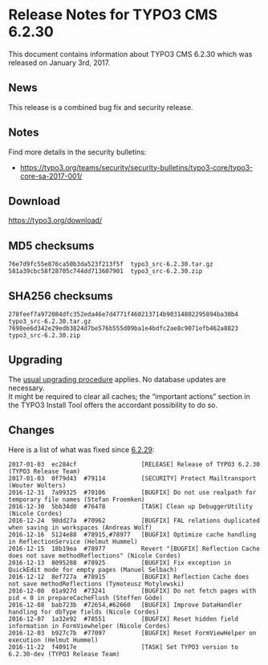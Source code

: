 Release Notes for TYPO3 CMS 6.2.30
==================================

This document contains information about TYPO3 CMS 6.2.30 which was
released on January 3rd, 2017.

News
----

This release is a combined bug fix and security release.

Notes
-----

Find more details in the security bulletins:

-   <https://typo3.org/teams/security/security-bulletins/typo3-core/typo3-core-sa-2017-001/>

Download
--------

<https://typo3.org/download/>

MD5 checksums
-------------

    76e7d9fc55e876ca50b3da523f213f5f  typo3_src-6.2.30.tar.gz
    581a39cbc58f28705c744dd713607901  typo3_src-6.2.30.zip

SHA256 checksums
----------------

    278feef7a972084dfc352eda46e7d4771f460213714b90314802295894ba30b4  typo3_src-6.2.30.tar.gz
    7698ee6d342e29edb3824d7be576b555d09ba1e4bdfc2ae8c9071efb462a8823  typo3_src-6.2.30.zip

Upgrading
---------

The [usual upgrading
procedure](https://docs.typo3.org/typo3cms/InstallationGuide/) applies.
No database updates are necessary.\
It might be required to clear all caches; the “important actions”
section in the TYPO3 Install Tool offers the accordant possibility to do
so.

Changes
-------

Here is a list of what was fixed since
[6.2.29](TYPO3_CMS_6.2.29 "wikilink"):

    2017-01-03  ec284cf                  [RELEASE] Release of TYPO3 6.2.30 (TYPO3 Release Team)
    2017-01-03  0f79d43  #79114          [SECURITY] Protect Mailtransport (Wouter Wolters)
    2016-12-31  7a99325  #70106          [BUGFIX] Do not use realpath for temporary file names (Stefan Froemken)
    2016-12-30  5bb34d0  #76478          [TASK] Clean up DebuggerUtility (Nicole Cordes)
    2016-12-24  98dd27a  #70962          [BUGFIX] FAL relations duplicated when saving in workspaces (Andreas Wolf)
    2016-12-16  5124e88  #78915,#78977   [BUGFIX] Optimize cache handling in ReflectionService (Helmut Hummel)
    2016-12-15  18b19ea  #78977          Revert "[BUGFIX] Reflection Cache does not save methodReflections" (Nicole Cordes)
    2016-12-13  8095288  #78925          [BUGFIX] Fix exception in QuickEdit mode for empty pages (Manuel Selbach)
    2016-12-12  8ef727a  #78915          [BUGFIX] Reflection Cache does not save methodReflections (Tymoteusz Motylewski)
    2016-12-08  01a927d  #73241          [BUGFIX] Do not fetch pages with pid < 0 in prepareCacheFlush (Steffen Göde)
    2016-12-08  bab723b  #72654,#62660   [BUGFIX] Improve DataHandler handling for dbType fields (Nicole Cordes)
    2016-12-07  1a32e92  #78551          [BUGFIX] Reset hidden field information in FormViewhelper (Nicole Cordes)
    2016-12-03  b927c7b  #77097          [BUGFIX] Reset FormViewHelper on execution (Helmut Hummel)
    2016-11-22  f40917e                  [TASK] Set TYPO3 version to 6.2.30-dev (TYPO3 Release Team)


